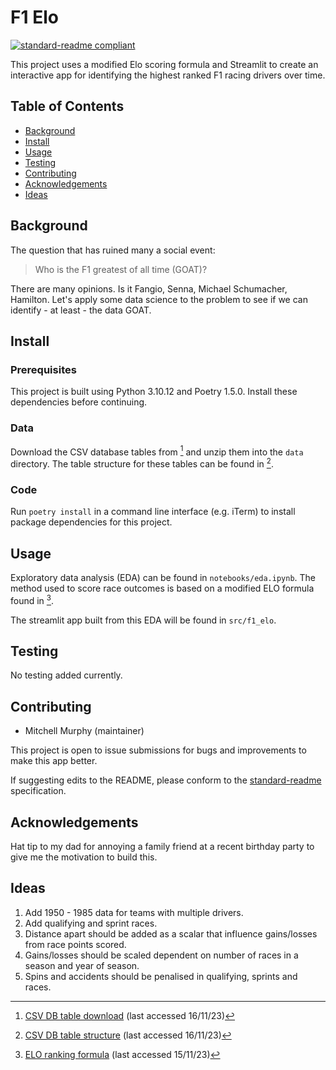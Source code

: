 # F1 Elo

[![standard-readme compliant](https://img.shields.io/badge/readme%20style-standard-brightgreen.svg?style=flat-square)](https://github.com/RichardLitt/standard-readme)

This project uses a modified Elo scoring formula and Streamlit to create an interactive app for identifying the highest ranked F1 racing drivers over time.

## Table of Contents

- [Background](#background)
- [Install](#install)
- [Usage](#usage)
- [Testing](#testing)
- [Contributing](#contributing)
- [Acknowledgements](#acknowledgements)
- [Ideas](#ideas)

## Background

The question that has ruined many a social event: 

> Who is the F1 greatest of all time (GOAT)?  

There are many opinions. Is it Fangio, Senna, Michael Schumacher, Hamilton. Let's apply some data science to the problem to see if we can identify - at least - the data GOAT.

## Install

### Prerequisites

This project is built using Python 3.10.12 and Poetry 1.5.0. Install these dependencies before continuing.

### Data 

Download the CSV database tables from [^1] and unzip them into the `data` directory. The table structure for these tables can be found in [^2].

### Code

Run `poetry install` in a command line interface (e.g. iTerm) to install package dependencies for this project.

## Usage

Exploratory data analysis (EDA) can be found in `notebooks/eda.ipynb`. The method used to score race outcomes is based on a modified ELO formula found in [^3].

The streamlit app built from this EDA will be found in `src/f1_elo`.

## Testing

No testing added currently. 

## Contributing

- Mitchell Murphy (maintainer)

This project is open to issue submissions for bugs and improvements to make this app better.

If suggesting edits to the README, please conform to the [standard-readme](https://github.com/RichardLitt/standard-readme) specification.

## Acknowledgements

Hat tip to my dad for annoying a family friend at a recent birthday party to give me the motivation to build this.

## Ideas

1. Add 1950 - 1985 data for teams with multiple drivers.
2. Add qualifying and sprint races.
2. Distance apart should be added as a scalar that influence gains/losses from race points scored.
3. Gains/losses should be scaled dependent on number of races in a season and year of season.
4. Spins and accidents should be penalised in qualifying, sprints and races.

[^1]: [CSV DB table download](https://ergast.com/mrd/db/#csv) (last accessed 16/11/23)
[^2]: [CSV DB table structure](https://ergast.com/docs/f1db_user_guide.txt) (last accessed 16/11/23)
[^3]: [ELO ranking formula](https://stanislav-stankovic.medium.com/elo-rating-system-6196cc59941e) (last accessed 15/11/23)
